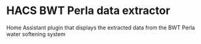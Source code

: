 # HACS BWT Perla data extractor
Home Assistant plugin that displays the extracted data from the BWT Perla water softening system

